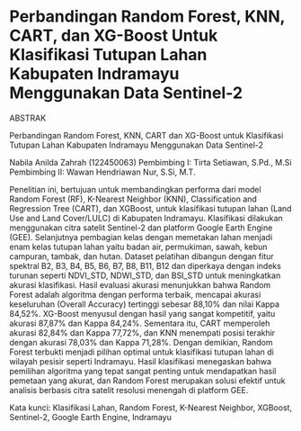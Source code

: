 # Perbandingan Random Forest, KNN, CART, dan XG-Boost Untuk Klasifikasi Tutupan Lahan Kabupaten Indramayu Menggunakan Data Sentinel-2
ABSTRAK

Perbandingan Random Forest, KNN,  CART dan XG-Boost untuk Klasifikasi Tutupan Lahan Kabupaten Indramayu Menggunakan Data Sentinel-2

Nabila Anilda Zahrah (122450063) 
Pembimbing I: Tirta Setiawan, S.Pd., M.Si
Pembimbing II: Wawan Hendriawan Nur, S.Si, M.T.

Penelitian ini, bertujuan untuk membandingkan performa dari model  Random Forest (RF), K-Nearest Neighbor (KNN), Classification and Regression Tree (CART), dan XGBoost, untuk klasifikasi tutupan lahan (Land Use and Land Cover/LULC) di Kabupaten Indramayu. Klasifikasi dilakukan menggunakan citra satelit Sentinel-2 dan platform Google Earth Engine (GEE). Selanjutnya pembagian kelas dengan  memetakan lahan menjadi  enam kelas tutupan lahan yaitu badan air, permukiman, sawah, kebun campuran, tambak, dan hutan. Dataset pelatihan dibangun dengan fitur spektral B2, B3, B4, B5, B6, B7, B8, B11, B12 dan diperkaya dengan indeks turunan seperti NDVI_STD, NDWI_STD, dan BSI_STD untuk meningkatkan akurasi klasifikasi. Hasil evaluasi akurasi menunjukkan bahwa Random Forest adalah algoritma dengan performa terbaik, mencapai akurasi keseluruhan (Overall Accuracy) tertinggi sebesar 88,10% dan nilai Kappa 84,52%. XG-Boost menyusul dengan hasil yang sangat kompetitif, yaitu akurasi 87,87% dan Kappa 84,24%. Sementara itu, CART memperoleh akurasi 82,84% dan Kappa 77,72%, dan KNN menempati posisi terakhir dengan akurasi 78,03% dan Kappa 71,28%. Dengan demikian, Random Forest terbukti menjadi pilihan optimal untuk klasifikasi tutupan lahan di wilayah pesisir seperti Indramayu. Hasil klasifikasi  menegaskan bahwa pemilihan algoritma yang tepat sangat penting untuk mendapatkan hasil pemetaan yang akurat, dan Random Forest merupakan solusi efektif untuk analisis berbasis citra satelit resolusi menengah di platform GEE.

Kata kunci: Klasifikasi Lahan, Random Forest, K-Nearest Neighbor, XGBoost, Sentinel-2, Google Earth Engine, Indramayu
